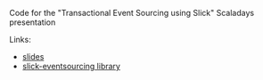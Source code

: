 Code for the "Transactional Event Sourcing using Slick" Scaladays presentation

Links:
* [slides](http://www.slideshare.net/adamw1pl/slick-eventsourcing)
* [slick-eventsourcing library](https://github.com/softwaremill/slick-eventsourcing)